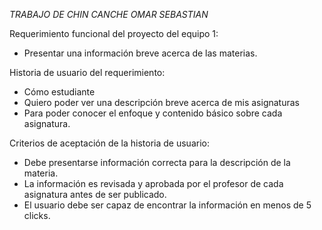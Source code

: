 *TRABAJO DE CHIN CANCHE OMAR SEBASTIAN*

Requerimiento funcional del proyecto del equipo 1:
- Presentar una información breve acerca de las materias.

Historia de usuario del requerimiento:
- Cómo estudiante 
- Quiero poder ver una descripción breve acerca de mis asignaturas
- Para poder conocer el enfoque y contenido básico sobre cada asignatura.

Criterios de aceptación de la historia de usuario:
- Debe presentarse información correcta para la descripción de la materia.
- La información es revisada y aprobada por el profesor de cada asignatura antes de ser publicado.
- El usuario debe ser capaz de encontrar la información en menos de 5 clicks.
